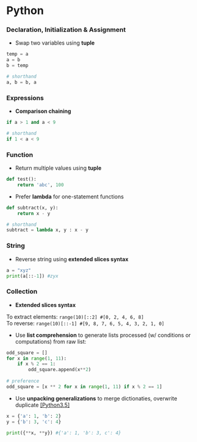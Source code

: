 # Python

### Declaration, Initialization & Assignment
+ Swap two variables using **tuple**
```py
temp = a
a = b
b = temp

# shorthand
a, b = b, a
```


### Expressions
+ **Comparison chaining**
```py
if a > 1 and a < 9

# shorthand
if 1 < a < 9
```


### Function
+ Return multiple values using **tuple**
```py
def test():
    return 'abc', 100
```

+ Prefer **lambda** for one-statement functions
```py
def subtract(x, y): 
    return x - y

# shorthand
subtract = lambda x, y : x - y
```


### String
+ Reverse string using **extended slices syntax**
```py
a = "xyz"
print(a[::-1]) #zyx
```



### Collection
+ **Extended slices syntax**
 
To extract elements: ```range(10)[::2] #[0, 2, 4, 6, 8]```   
To reverse: ```range(10)[::-1] #[9, 8, 7, 6, 5, 4, 3, 2, 1, 0]```

+ Use **list comprehension** to generate lists processed (w/ conditions or computations) from raw list:
```py
odd_square = [] 
for x in range(1, 11): 
    if x % 2 == 1: 
        odd_square.append(x**2)
        
# preference
odd_square = [x ** 2 for x in range(1, 11) if x % 2 == 1] 
```

+ Use **unpacking generalizations** to merge dictionaties, overwrite duplicate [[Python3.5]](https://www.python.org/dev/peps/pep-0448/)
```py
x = {'a': 1, 'b': 2}
y = {'b': 3, 'c': 4}

print({**x, **y}) #{'a': 1, 'b': 3, c': 4}
```
